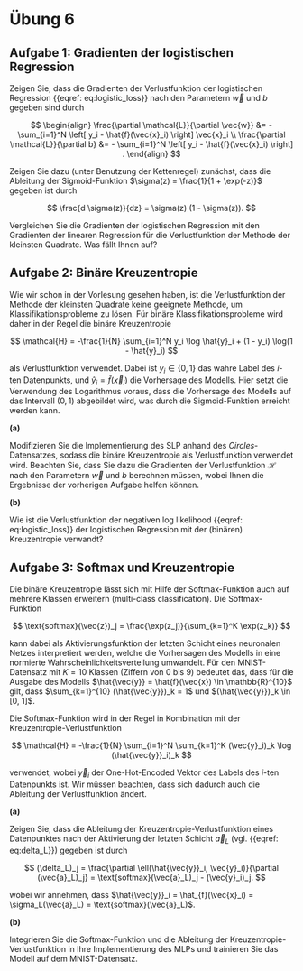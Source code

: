 # Übung 6

## Aufgabe 1: Gradienten der logistischen Regression

<!--- ANCHOR: aufgabe_1 --->
Zeigen Sie, dass die Gradienten der Verlustfunktion der logistischen Regression {{eqref: eq:logistic_loss}} 
nach den Parametern $\vec{w}$ und $b$ gegeben sind durch

$$
\begin{align}
    \frac{\partial \mathcal{L}}{\partial \vec{w}} &= - \sum_{i=1}^N \left[ y_i - \hat{f}(\vec{x}_i) \right] \vec{x}_i \\
    \frac{\partial \mathcal{L}}{\partial b} &= - \sum_{i=1}^N \left[ y_i - \hat{f}(\vec{x}_i) \right] .
\end{align}
$$

Zeigen Sie dazu (unter Benutzung der Kettenregel) zunächst, dass die Ableitung der Sigmoid-Funktion 
$\sigma(z) = \frac{1}{1 + \exp(-z)}$ gegeben ist durch 

$$
    \frac{d \sigma(z)}{dz} = \sigma(z) (1 - \sigma(z)).
$$

Vergleichen Sie die Gradienten der logistischen Regression mit den Gradienten der linearen Regression 
für die Verlustfunktion der Methode der kleinsten Quadrate. Was fällt Ihnen auf?
<!--- ANCHOR_END: aufgabe_1 --->

## Aufgabe 2: Binäre Kreuzentropie

<!--- ANCHOR: aufgabe_2 --->
Wie wir schon in der Vorlesung gesehen haben, ist die Verlustfunktion der Methode der kleinsten 
Quadrate keine geeignete Methode, um Klassifikationsprobleme zu lösen. Für binäre 
Klassifikationsprobleme wird daher in der Regel die binäre Kreuzentropie 

$$
    \mathcal{H} = -\frac{1}{N} \sum_{i=1}^N y_i \log \hat{y}_i + (1 - y_i) \log(1 - \hat{y}_i)
$$

als Verlustfunktion verwendet. Dabei ist $y_i \in \{0, 1\}$ das wahre Label des $i$-ten Datenpunkts, 
und $\hat{y}_i = \hat{f}(\vec{x}_i)$ die Vorhersage des Modells. Hier setzt die Verwendung des Logarithmus 
voraus, dass die Vorhersage des Modells auf das Intervall $(0, 1)$ abgebildet wird, 
was durch die Sigmoid-Funktion erreicht werden kann.

**(a)**

Modifizieren Sie die Implementierung des SLP anhand des *Circles*-Datensatzes, sodass die 
binäre Kreuzentropie als Verlustfunktion verwendet wird. Beachten Sie, dass Sie dazu die 
Gradienten der Verlustfunktion $\mathcal{H}$ nach den Parametern $\vec{w}$ und $b$ berechnen 
müssen, wobei Ihnen die Ergebnisse der vorherigen Aufgabe helfen können.

**(b)**

Wie ist die Verlustfunktion der negativen log likelihood {{eqref: eq:logistic_loss}} 
der logistischen Regression mit der (binären) Kreuzentropie verwandt?
<!--- ANCHOR_END: aufgabe_2 --->

## Aufgabe 3: Softmax und Kreuzentropie

<!--- ANCHOR: aufgabe_3 --->
Die binäre Kreuzentropie lässt sich mit Hilfe der Softmax-Funktion auch auf mehrere Klassen 
erweitern (multi-class classification). Die Softmax-Funktion 

$$
    \text{softmax}(\vec{z})_j = \frac{\exp(z_j)}{\sum_{k=1}^K \exp(z_k)}
$$

kann dabei als Aktivierungsfunktion der letzten Schicht eines neuronalen Netzes interpretiert werden, 
welche die Vorhersagen des Modells in eine normierte Wahrscheinlichkeitsverteilung umwandelt. 
Für den MNIST-Datensatz mit $K = 10$ Klassen (Ziffern von 0 bis 9) bedeutet das, 
dass für die Ausgabe des Modells $\hat{\vec{y}} = \hat{f}(\vec{x}) \in \mathbb{R}^{10}$ 
gilt, dass $\sum_{k=1}^{10} (\hat{\vec{y}})_k = 1$ und $(\hat{\vec{y}})_k \in [0, 1]$.

Die Softmax-Funktion wird in der Regel in Kombination mit der Kreuzentropie-Verlustfunktion 

$$
    \mathcal{H} = -\frac{1}{N} \sum_{i=1}^N \sum_{k=1}^K (\vec{y}_i)_k \log (\hat{\vec{y}}_i)_k
$$

verwendet, wobei $\vec{y}_i$ der One-Hot-Encoded Vektor des Labels des $i$-ten Datenpunkts ist.
Wir müssen beachten, dass sich dadurch auch die Ableitung der Verlustfunktion ändert.

**(a)**

Zeigen Sie, dass die Ableitung der Kreuzentropie-Verlustfunktion eines Datenpunktes
nach der Aktivierung der letzten Schicht $\vec{a}_L$ (vgl. {{eqref: eq:delta_L}}) gegeben ist durch

$$
    (\delta_L)_j = \frac{\partial \ell(\hat{\vec{y}}_i, \vec{y}_i)}{\partial (\vec{a}_L)_j} = \text{softmax}(\vec{a}_L)_j - (\vec{y}_i)_j.
$$

wobei wir annehmen, dass $\hat{\vec{y}}_i = \hat_{f}(\vec{x}_i) = \sigma_L(\vec{a}_L) = \text{softmax}(\vec{a}_L)$.

**(b)**

Integrieren Sie die Softmax-Funktion und die Ableitung der Kreuzentropie-Verlustfunktion in Ihre 
Implementierung des MLPs und trainieren Sie das Modell auf dem MNIST-Datensatz. 

